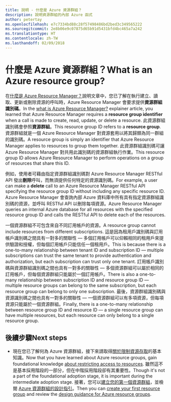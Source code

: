 ```yaml
---
title: 說明 - 什麼是 Azure 資源群組？
description: 說明資源群組的內部 Azure 函式
author: petertay
ms.openlocfilehash: e7c7334bd88c28f57498486bd2bed3c349565222
ms.sourcegitcommit: 2e8b06e9c07875d65b91d5431bfd4bc465a7a242
ms.translationtype: HT
ms.contentlocale: zh-TW
ms.lasthandoff: 02/09/2018
---
```

# <a name="what-is-an-azure-resource-group"></a><span data-ttu-id="9ab43-103">什麼是 Azure 資源群組？</span><span class="sxs-lookup"><span data-stu-id="9ab43-103">What is an Azure resource group?</span></span>

<span data-ttu-id="9ab43-104">在[什麼是 Azure Resource Manager？](resource-manager-explainer.md)說明文章中，您已了解在執行建立、讀取、更新或刪除資源的呼叫時，Azure Resource Manager 會要求提供**資源群組識別碼**。</span><span class="sxs-lookup"><span data-stu-id="9ab43-104">In the [what is Azure Resource Manager?](resource-manager-explainer.md) explainer article, you learned that Azure Resource Manager requires a **resource group identifier** when a call is made to create, read, update, or delete a resource.</span></span> <span data-ttu-id="9ab43-105">此資源群組識別碼會參照**資源群組**。</span><span class="sxs-lookup"><span data-stu-id="9ab43-105">This resource group ID refers to a **resource group**.</span></span> <span data-ttu-id="9ab43-106">資源群組就是一個 Azure Resource Manager 對資源套用以將其歸類為同一群組的識別碼。</span><span class="sxs-lookup"><span data-stu-id="9ab43-106">A resource group is simply an identifier that Azure Resource Manager applies to resources to group them together.</span></span> <span data-ttu-id="9ab43-107">此資源群組識別碼可讓 Azure Resource Manager 對共用此識別碼的資源群組執行作業。</span><span class="sxs-lookup"><span data-stu-id="9ab43-107">This resource group ID allows Azure Resource Manager to perform operations on a group of resources that share this ID.</span></span>

<span data-ttu-id="9ab43-108">例如，使用者可藉由指定資源群組識別碼對 Azure Resource Manager RESTful API 發出**刪除**呼叫，而無須提供任何特定的資源識別碼。</span><span class="sxs-lookup"><span data-stu-id="9ab43-108">For example, a user can make a **delete** call to an Azure Resource Manager RESTful API specifying the resource group ID without including any specific resource ID.</span></span> <span data-ttu-id="9ab43-109">Azure Resource Manager 會查詢內部 Azure 資料庫中所有具有指定資源群組識別碼的資源，並呼叫 RESTful API 以刪除每項資源。</span><span class="sxs-lookup"><span data-stu-id="9ab43-109">Azure Resource Manager queries an internal Azure database for all resources with the specified resource group ID and calls the RESTful API to delete each of the resources.</span></span>

<span data-ttu-id="9ab43-110">一個資源群組不可包含來自不同訂用帳戶的資源。</span><span class="sxs-lookup"><span data-stu-id="9ab43-110">A resource group cannot include resources from different subscriptions.</span></span> <span data-ttu-id="9ab43-111">這是因為租用戶識別碼與訂用帳戶識別碼之間具有一對多的關聯性 &mdash; 多個訂用帳戶可以仰賴相同的租用戶來提供驗證和授權，但每個訂用帳戶只能信任一個租用戶。</span><span class="sxs-lookup"><span data-stu-id="9ab43-111">This is because there is a one-to-many relationship between tenant ID and subscription ID &mdash; multiple subscriptions can trust the same tenant to provide authentication and authorization, but each subscription can trust only one tenant.</span></span> <span data-ttu-id="9ab43-112">訂用帳戶識別碼與資源群組識別碼之間也具有一對多的關聯性 &mdash; 多個資源群組可以屬於相同的訂用帳戶，但每個資源群組只能屬於一個訂用帳戶。</span><span class="sxs-lookup"><span data-stu-id="9ab43-112">There is also a one-to-many relationship between subscription ID and resource group ID &mdash; multiple resource groups can belong to the same subscription, but each resource group can belong to only one subscription.</span></span> <span data-ttu-id="9ab43-113">最後，資源群組識別碼與資源識別碼之間也具有一對多的關聯性 &mdash; 一個資源群組可以有多項資源，但每項資源只能屬於一個資源群組。</span><span class="sxs-lookup"><span data-stu-id="9ab43-113">Finally, there is a one-to-many relationship between resource group ID and resource ID &mdash; a single resource group can have multiple resources, but each resource can only belong to a single resource group.</span></span>

## <a name="next-steps"></a><span data-ttu-id="9ab43-114">後續步驟</span><span class="sxs-lookup"><span data-stu-id="9ab43-114">Next steps</span></span>

* <span data-ttu-id="9ab43-115">現在您已了解何為 Azure 資源群組，接下來請取得[關於限制資源存取](/azure/active-directory/active-directory-understanding-resource-access?toc=/azure/architecture/cloud-adoption-guide/toc.json)的基本知識。</span><span class="sxs-lookup"><span data-stu-id="9ab43-115">Now that you have learned about Azure resource groups, gain foundational knowledge [about restricting access to resources](/azure/active-directory/active-directory-understanding-resource-access?toc=/azure/architecture/cloud-adoption-guide/toc.json).</span></span> <span data-ttu-id="9ab43-116">雖然這不是基本採用階段的一部分，但在中階採用階段卻有其重要性。</span><span class="sxs-lookup"><span data-stu-id="9ab43-116">Though it's not a part of the foundational adoption stage, it is important during the intermediate adoption stage.</span></span> <span data-ttu-id="9ab43-117">接著，您可以[建立您的第一個資源群組](/azure/azure-resource-manager/resource-group-portal?toc=/azure/architecture/cloud-adoption-guide/toc.json)，並檢閱 [Azure 資源群組的設計指引](resource-group.md)。</span><span class="sxs-lookup"><span data-stu-id="9ab43-117">Then you can [create your first resource group](/azure/azure-resource-manager/resource-group-portal?toc=/azure/architecture/cloud-adoption-guide/toc.json) and review the [design guidance for Azure resource groups](resource-group.md).</span></span>
